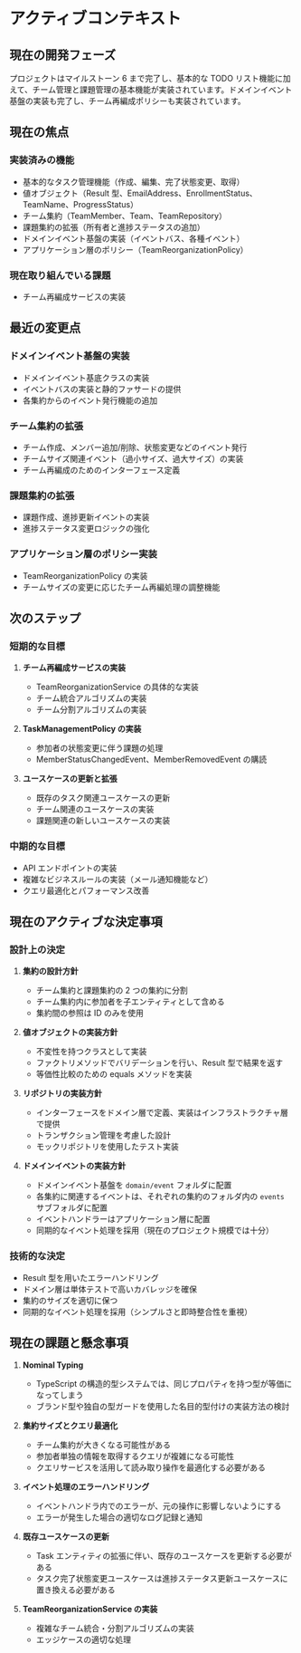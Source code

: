 # アクティブコンテキスト

## 現在の開発フェーズ

プロジェクトはマイルストーン 6 まで完了し、基本的な TODO リスト機能に加えて、チーム管理と課題管理の基本機能が実装されています。ドメインイベント基盤の実装も完了し、チーム再編成ポリシーも実装されています。

## 現在の焦点

### 実装済みの機能

- 基本的なタスク管理機能（作成、編集、完了状態変更、取得）
- 値オブジェクト（Result 型、EmailAddress、EnrollmentStatus、TeamName、ProgressStatus）
- チーム集約（TeamMember、Team、TeamRepository）
- 課題集約の拡張（所有者と進捗ステータスの追加）
- ドメインイベント基盤の実装（イベントバス、各種イベント）
- アプリケーション層のポリシー（TeamReorganizationPolicy）

### 現在取り組んでいる課題

- チーム再編成サービスの実装

## 最近の変更点

### ドメインイベント基盤の実装

- ドメインイベント基底クラスの実装
- イベントバスの実装と静的ファサードの提供
- 各集約からのイベント発行機能の追加

### チーム集約の拡張

- チーム作成、メンバー追加/削除、状態変更などのイベント発行
- チームサイズ関連イベント（過小サイズ、過大サイズ）の実装
- チーム再編成のためのインターフェース定義

### 課題集約の拡張

- 課題作成、進捗更新イベントの実装
- 進捗ステータス変更ロジックの強化

### アプリケーション層のポリシー実装

- TeamReorganizationPolicy の実装
- チームサイズの変更に応じたチーム再編処理の調整機能

## 次のステップ

### 短期的な目標

1. **チーム再編成サービスの実装**

   - TeamReorganizationService の具体的な実装
   - チーム統合アルゴリズムの実装
   - チーム分割アルゴリズムの実装

2. **TaskManagementPolicy の実装**

   - 参加者の状態変更に伴う課題の処理
   - MemberStatusChangedEvent、MemberRemovedEvent の購読

3. **ユースケースの更新と拡張**
   - 既存のタスク関連ユースケースの更新
   - チーム関連のユースケースの実装
   - 課題関連の新しいユースケースの実装

### 中期的な目標

- API エンドポイントの実装
- 複雑なビジネスルールの実装（メール通知機能など）
- クエリ最適化とパフォーマンス改善

## 現在のアクティブな決定事項

### 設計上の決定

1. **集約の設計方針**

   - チーム集約と課題集約の 2 つの集約に分割
   - チーム集約内に参加者を子エンティティとして含める
   - 集約間の参照は ID のみを使用

2. **値オブジェクトの実装方針**

   - 不変性を持つクラスとして実装
   - ファクトリメソッドでバリデーションを行い、Result 型で結果を返す
   - 等価性比較のための equals メソッドを実装

3. **リポジトリの実装方針**

   - インターフェースをドメイン層で定義、実装はインフラストラクチャ層で提供
   - トランザクション管理を考慮した設計
   - モックリポジトリを使用したテスト実装

4. **ドメインイベントの実装方針**
   - ドメインイベント基盤を `domain/event` フォルダに配置
   - 各集約に関連するイベントは、それぞれの集約のフォルダ内の `events` サブフォルダに配置
   - イベントハンドラーはアプリケーション層に配置
   - 同期的なイベント処理を採用（現在のプロジェクト規模では十分）

### 技術的な決定

- Result 型を用いたエラーハンドリング
- ドメイン層は単体テストで高いカバレッジを確保
- 集約のサイズを適切に保つ
- 同期的なイベント処理を採用（シンプルさと即時整合性を重視）

## 現在の課題と懸念事項

1. **Nominal Typing**

   - TypeScript の構造的型システムでは、同じプロパティを持つ型が等価になってしまう
   - ブランド型や独自の型ガードを使用した名目的型付けの実装方法の検討

2. **集約サイズとクエリ最適化**

   - チーム集約が大きくなる可能性がある
   - 参加者単独の情報を取得するクエリが複雑になる可能性
   - クエリサービスを活用して読み取り操作を最適化する必要がある

3. **イベント処理のエラーハンドリング**

   - イベントハンドラ内でのエラーが、元の操作に影響しないようにする
   - エラーが発生した場合の適切なログ記録と通知

4. **既存ユースケースの更新**

   - Task エンティティの拡張に伴い、既存のユースケースを更新する必要がある
   - タスク完了状態変更ユースケースは進捗ステータス更新ユースケースに置き換える必要がある

5. **TeamReorganizationService の実装**
   - 複雑なチーム統合・分割アルゴリズムの実装
   - エッジケースの適切な処理
